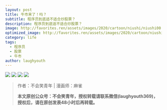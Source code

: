 ```yaml
---
layout: post
title: 牛市来了！吗？
subtitle: 程序员到底适不适合炒股票？
description: 程序员到底适不适合炒股票？
image: http://favorites.ren/assets/images/2020/cartoon/niushi/niushi00.jpeg
optimized_image: http://favorites.ren/assets/images/2020/cartoon/niushi/niushi00.jpeg
category: life
tags:
  - 程序员
  - 股票
  - 牛市
author: laughyouth
---
```


![](http://favorites.ren/assets/images/2020/cartoon/niushi/niushi01.jpg)
![](http://favorites.ren/assets/images/2020/cartoon/niushi/niushi02.jpg)
![](http://favorites.ren/assets/images/2020/cartoon/niushi/niushi03.jpg)
![](http://favorites.ren/assets/images/2020/cartoon/niushi/niushi04.jpg)

>作者：不会笑青年 | 漫画师：麻雀
>
>**本文原创公众号：不会笑青年，授权转载请联系微信(laughyouth369)，授权后，请在原创发表48小时后再转载。**


